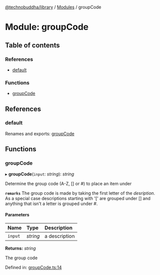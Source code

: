 [@technobuddha/library](../../README.md) / [Modules](../Modules.md) / groupCode

# Module: groupCode

## Table of contents

### References

- [default](groupcode.md#default)

### Functions

- [groupCode](groupcode.md#groupcode)

## References

### default

Renames and exports: [groupCode](groupcode.md#groupcode)

## Functions

### groupCode

▸ **groupCode**(`input`: *string*): *string*

Determine the group code (A-Z, [] or #) to place an item under

**`remarks`** The group code is made by taking the first letter of the *desription*.  As a special
case descriptions starting with '[' are grouped under [] and anything that isn't a letter is grouped
under #.

#### Parameters

| Name | Type | Description |
| :------ | :------ | :------ |
| `input` | *string* | a description |

**Returns:** *string*

The group code

Defined in: [groupCode.ts:14](../../src/groupCode.ts#L14)
